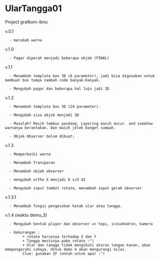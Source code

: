 # UlarTangga01
Project grafkom-ibnu

v.0.1 

      - merubah warna

v.1.0 

      - Pagar dipecah menjadi beberapa objek (FINAL)

v.1.1 

      - Menambah template box 3D (6 parameter), jadi bisa digunakan untuk membuat box tampa nambah code banyak-banyak. 

      - Mengubah pagar dan beberapa hal lain jadi 3D 

v.1.2 

      - Menambah template box 3D (24 parameter). 

      - Mengubah sisa objek menjadi 3D
      
      - Masalah? Masih tembus pandang. Layering masih ancur. and somehow warnanya berantakan. Dan masih jelek banget sumpah.
      
      - Objek Observer belum dibuat;

v.1.3

      - Memperbaiki warna
      
      - Menambah Transparan
      
      - Menambah objek observer
      
      - mengubah ortho X menjadi 0 s/d 42
      
      - Mengubah input tombol rotate, menambah input gerak observer
      
v.1.3.1

      - Menambah fungsi pengecekan kotak ular atau tangga.

v.1.4 (waktu demo_3)

      - Mengubah bentuk player dan observer => topi, icosahedron, kamera
      
      - Kekurangan :
            + rotate harusnya terhadap X dan Y
            + Tangga mestinya pake rotate :")
            + Ular dan tangga tidak mengikuti aturan tangan kanan, akan mempengaruhi cahaya. Untuk demo 4 akan mengurangi nilai. 
            Clue: gunakan IF (entah untuk apa) :")
